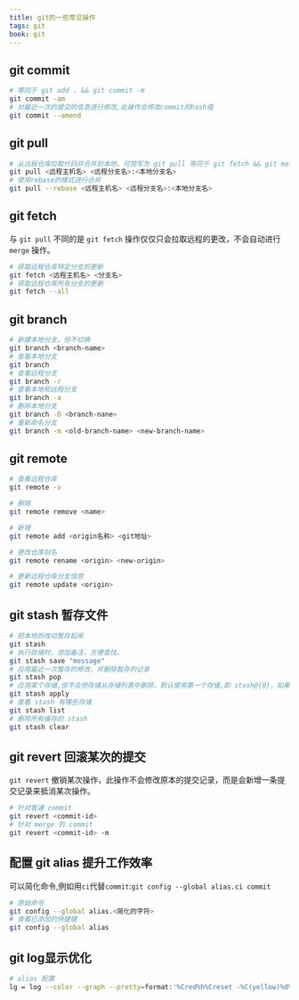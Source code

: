 ```yaml
---
title: git的一些常见操作
tags: git
book: git
---
```


## git commit

```sh
# 等同于 git add . && git commit -m
git commit -am
# 对最近一次的提交的信息进行修改,此操作会修改commit的hash值
git commit --amend
```

## git pull

```sh
# 从远程仓库拉取代码并合并到本地，可简写为 git pull 等同于 git fetch && git merge 
git pull <远程主机名> <远程分支名>:<本地分支名>
# 使用rebase的模式进行合并
git pull --rebase <远程主机名> <远程分支名>:<本地分支名>
```

## git fetch

与 `git pull` 不同的是 `git fetch` 操作仅仅只会拉取远程的更改，不会自动进行 `merge` 操作。

```sh
# 获取远程仓库特定分支的更新
git fetch <远程主机名> <分支名>
# 获取远程仓库所有分支的更新
git fetch --all
```
## git branch

```sh
# 新建本地分支，但不切换
git branch <branch-name> 
# 查看本地分支
git branch
# 查看远程分支
git branch -r
# 查看本地和远程分支
git branch -a
# 删除本地分支
git branch -D <branch-nane>
# 重新命名分支
git branch -m <old-branch-name> <new-branch-name>
```
## git remote

```sh
# 查看远程仓库
git remote -v

# 删除
git remote remove <name>

# 新增
git remote add <origin名称> <git地址>

# 更改仓库别名
git remote rename <origin> <new-origin>

# 更新远程仓库分支信息
git remote update <origin>
```

## git stash 暂存文件

```sh
# 把本地的改动暂存起来
git stash 
# 执行存储时，添加备注，方便查找。
git stash save "message" 
# 应用最近一次暂存的修改，并删除暂存的记录
git stash pop
# 应用某个存储,但不会把存储从存储列表中删除，默认使用第一个存储,即 stash@{0}，如果要使用其他个，git stash apply stash@{$num}
git stash apply
# 查看 stash 有哪些存储
git stash list
# 删除所有缓存的 stash
git stash clear
```

## git revert 回滚某次的提交

`git revert` 撤销某次操作，此操作不会修改原本的提交记录，而是会新增一条提交记录来抵消某次操作。

```sh
# 针对普通 commit
git revert <commit-id> 
# 针对 merge 的 commit
git revert <commit-id> -m 
```

## 配置 git alias 提升工作效率

可以简化命令,例如用`ci`代替`commit`:`git config --global alias.ci commit`

```sh
# 原始命令
git config --global alias.<简化的字符> 
# 查看已添加的快捷键
git config --global alias
```

## git log显示优化

```sh
# alias 配置
lg = log --color --graph --pretty=format:'%Cred%h%Creset -%C(yellow)%d%Creset %s %Cgreen(%cr) %C(bold blue)<%an>%Creset' --abbrev-commit
```